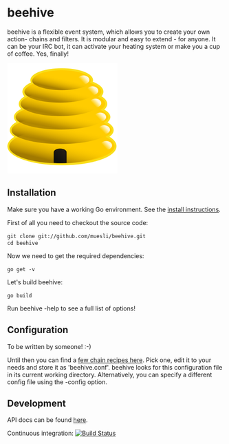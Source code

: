 beehive
=======

beehive is a flexible event system, which allows you to create your own action-
chains and filters. It is modular and easy to extend - for anyone. It can be
your IRC bot, it can activate your heating system or make you a cup of coffee.
Yes, finally!

![beehive's Logo](/assets/logo.png?raw=true)

## Installation

Make sure you have a working Go environment. See the [install instructions](http://golang.org/doc/install.html).

First of all you need to checkout the source code:

    git clone git://github.com/muesli/beehive.git
    cd beehive

Now we need to get the required dependencies:

    go get -v

Let's build beehive:

    go build

Run beehive -help to see a full list of options!

## Configuration

To be written by someone! :-)

Until then you can find a [few chain recipes here](https://github.com/muesli/beehive/tree/master/recipes).
Pick one, edit it to your needs and store it as 'beehive.conf'. beehive looks for this
configuration file in its current working directory. Alternatively, you can specify a different config file using the -config option.

## Development

API docs can be found [here](http://godoc.org/github.com/muesli/beehive).

Continuous integration: [![Build Status](https://secure.travis-ci.org/muesli/beehive.png)](http://travis-ci.org/muesli/beehive)

